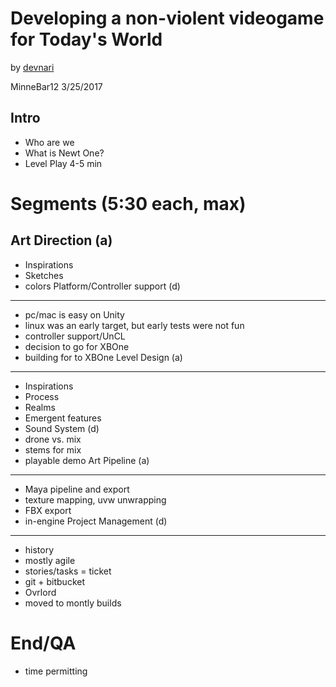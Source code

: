 Developing a non-violent videogame for Today's World
====================================================

by [devnari](http://devnari.com)

MinneBar12 3/25/2017 

Intro
---------
- Who are we
- What is Newt One?
- Level Play 4-5 min

Segments (5:30 each, max)
====================

Art Direction (a)
-----------------
 - Inspirations
 - Sketches
 - colors
Platform/Controller support (d)
-------------------------------
 - pc/mac is easy on Unity
 - linux was an early target, but early tests were not fun
 - controller support/UnCL
 - decision to go for XBOne
 - building for to XBOne
Level Design (a)
----------------
 - Inspirations
 - Process
 - Realms
 - Emergent features
- Sound System (d)
 - drone vs. mix
 - stems for mix
 - playable demo
Art Pipeline (a)
----------------
 - Maya pipeline and export
 - texture mapping, uvw unwrapping
 - FBX export
 - in-engine
Project Management (d)
----------------------
 - history
 - mostly agile
 - stories/tasks = ticket
 - git + bitbucket 
 - Ovrlord
 - moved to montly builds

End/QA
======
- time permitting
